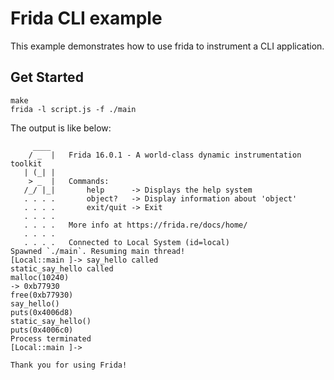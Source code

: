 # Frida CLI example

This example demonstrates how to use frida to instrument a CLI application.

## Get Started

```
make
frida -l script.js -f ./main
```

The output is like below:

```
     ____
    / _  |   Frida 16.0.1 - A world-class dynamic instrumentation toolkit
   | (_| |
    > _  |   Commands:
   /_/ |_|       help      -> Displays the help system
   . . . .       object?   -> Display information about 'object'
   . . . .       exit/quit -> Exit
   . . . .
   . . . .   More info at https://frida.re/docs/home/
   . . . .
   . . . .   Connected to Local System (id=local)
Spawned `./main`. Resuming main thread!
[Local::main ]-> say_hello called
static_say_hello called
malloc(10240)
-> 0xb77930
free(0xb77930)
say_hello()
puts(0x4006d8)
static_say_hello()
puts(0x4006c0)
Process terminated
[Local::main ]->

Thank you for using Frida!
```
